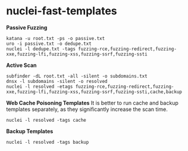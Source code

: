 # nuclei-fast-templates

**Passive Fuzzing**
```
katana -u root.txt -ps -o passive.txt
uro -i passive.txt -o dedupe.txt 
nuclei -l dedupe.txt -tags fuzzing-rce,fuzzing-redirect,fuzzing-xxe,fuzzing-lfi,fuzzing-xss,fuzzing-ssrf,fuzzing-ssti
```

**Active Scan**
```
subfinder -dL root.txt -all -silent -o subdomains.txt
dnsx -l subdomains -silent -o resolved
nuclei -l resolved -etags fuzzing-rce,fuzzing-redirect,fuzzing-xxe,fuzzing-lfi,fuzzing-xss,fuzzing-ssrf,fuzzing-ssti,cache,backup
```

**Web Cache Poisoning Templates**
It is better to run cache and backup templates separately, as they significantly increase the scan time.
```
nuclei -l resolved -tags cache
```

**Backup Templates**
```
nuclei -l resolved -tags backup
```